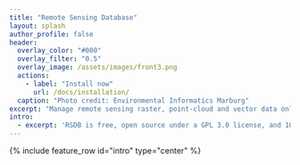 ```yaml
---
title: "Remote Sensing Database"
layout: splash
author_profile: false
header:
  overlay_color: "#000"
  overlay_filter: "0.5"
  overlay_image: /assets/images/front3.png
  actions:
    - label: "Install now"
      url: /docs/installation/
  caption: "Photo credit: Environmental Informatics Marburg"
excerpt: "Manage remote sensing raster, point-cloud and vector data online."  
intro: 
  - excerpt: 'RSDB is free, open source under a GPL 3.0 license, and 100% Java.' 
---
```


{% include feature_row id="intro" type="center" %}